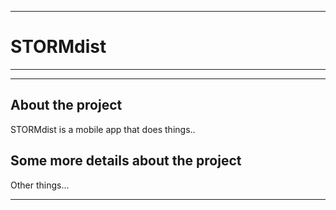 ***
# STORMdist
***
***

## About the project
STORMdist is a mobile app that does things..

## Some more details about the project
Other things...
***
